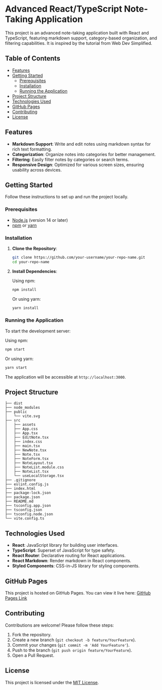 # Advanced React/TypeScript Note-Taking Application

This project is an advanced note-taking application built with React and TypeScript, featuring markdown support, category-based organization, and filtering capabilities. It is inspired by the tutorial from Web Dev Simplified.

## Table of Contents

- [Features](#features)
- [Getting Started](#getting-started)
  - [Prerequisites](#prerequisites)
  - [Installation](#installation)
  - [Running the Application](#running-the-application)
- [Project Structure](#project-structure)
- [Technologies Used](#technologies-used)
- [GitHub Pages](#github-pages)
- [Contributing](#contributing)
- [License](#license)

## Features

- **Markdown Support**: Write and edit notes using markdown syntax for rich text formatting.
- **Categorization**: Organize notes into categories for better management.
- **Filtering**: Easily filter notes by categories or search terms.
- **Responsive Design**: Optimized for various screen sizes, ensuring usability across devices.

## Getting Started

Follow these instructions to set up and run the project locally.

### Prerequisites

- [Node.js](https://nodejs.org/) (version 14 or later)
- [npm](https://www.npmjs.com/) or [yarn](https://yarnpkg.com/)

### Installation

1. **Clone the Repository**:

   ```bash
   git clone https://github.com/your-username/your-repo-name.git
   cd your-repo-name
   ```

2. **Install Dependencies**:

   Using npm:

   ```bash
   npm install
   ```

   Or using yarn:

   ```bash
   yarn install
   ```

### Running the Application

To start the development server:

Using npm:

```bash
npm start
```

Or using yarn:

```bash
yarn start
```

The application will be accessible at `http://localhost:3000`.

## Project Structure

```
├── dist
├── node_modules
├── public
│   └── vite.svg
├── src
│   ├── assets
│   ├── App.css
│   ├── App.tsx
│   ├── EditNote.tsx
│   ├── index.css
│   ├── main.tsx
│   ├── NewNote.tsx
│   ├── Note.tsx
│   ├── NoteForm.tsx
│   ├── NoteLayout.tsx
│   ├── NoteList.module.css
│   ├── NoteList.tsx
│   └── useLocalStorage.tsx
├── .gitignore
├── eslint.config.js
├── index.html
├── package-lock.json
├── package.json
├── README.md
├── tsconfig.app.json
├── tsconfig.json
├── tsconfig.node.json
└── vite.config.ts
```

## Technologies Used

- **React**: JavaScript library for building user interfaces.
- **TypeScript**: Superset of JavaScript for type safety.
- **React Router**: Declarative routing for React applications.
- **React Markdown**: Render markdown in React components.
- **Styled Components**: CSS-in-JS library for styling components.

## GitHub Pages

This project is hosted on GitHub Pages. You can view it live here: [GitHub Pages Link](https://mrravikumar.github.io/)

## Contributing

Contributions are welcome! Please follow these steps:

1. Fork the repository.
2. Create a new branch (`git checkout -b feature/YourFeature`).
3. Commit your changes (`git commit -m 'Add YourFeature'`).
4. Push to the branch (`git push origin feature/YourFeature`).
5. Open a Pull Request.

## License

This project is licensed under the [MIT License](LICENSE).
